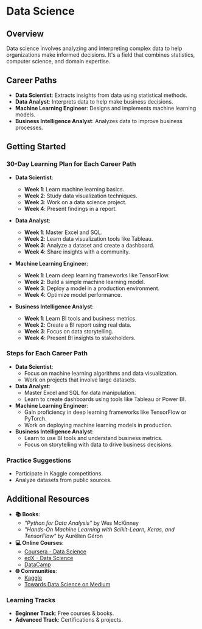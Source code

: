 # Data Science

## Overview
Data science involves analyzing and interpreting complex data to help organizations make informed decisions. It's a field that combines statistics, computer science, and domain expertise.

## Career Paths
- **Data Scientist**: Extracts insights from data using statistical methods.
- **Data Analyst**: Interprets data to help make business decisions.
- **Machine Learning Engineer**: Designs and implements machine learning models.
- **Business Intelligence Analyst**: Analyzes data to improve business processes.

## Getting Started
### 30-Day Learning Plan for Each Career Path

- **Data Scientist**:
  - **Week 1**: Learn machine learning basics.
  - **Week 2**: Study data visualization techniques.
  - **Week 3**: Work on a data science project.
  - **Week 4**: Present findings in a report.

- **Data Analyst**:
  - **Week 1**: Master Excel and SQL.
  - **Week 2**: Learn data visualization tools like Tableau.
  - **Week 3**: Analyze a dataset and create a dashboard.
  - **Week 4**: Share insights with a community.

- **Machine Learning Engineer**:
  - **Week 1**: Learn deep learning frameworks like TensorFlow.
  - **Week 2**: Build a simple machine learning model.
  - **Week 3**: Deploy a model in a production environment.
  - **Week 4**: Optimize model performance.

- **Business Intelligence Analyst**:
  - **Week 1**: Learn BI tools and business metrics.
  - **Week 2**: Create a BI report using real data.
  - **Week 3**: Focus on data storytelling.
  - **Week 4**: Present BI insights to stakeholders.

### Steps for Each Career Path
- **Data Scientist**:
  - Focus on machine learning algorithms and data visualization.
  - Work on projects that involve large datasets.
- **Data Analyst**:
  - Master Excel and SQL for data manipulation.
  - Learn to create dashboards using tools like Tableau or Power BI.
- **Machine Learning Engineer**:
  - Gain proficiency in deep learning frameworks like TensorFlow or PyTorch.
  - Work on deploying machine learning models in production.
- **Business Intelligence Analyst**:
  - Learn to use BI tools and understand business metrics.
  - Focus on storytelling with data to drive business decisions.

### Practice Suggestions
- Participate in Kaggle competitions.
- Analyze datasets from public sources.

## Additional Resources
- **📚 Books**: 
  - *"Python for Data Analysis"* by Wes McKinney
  - *"Hands-On Machine Learning with Scikit-Learn, Keras, and TensorFlow"* by Aurélien Géron
- **💻 Online Courses**: 
  - [Coursera - Data Science](https://www.coursera.org/specializations/jhu-data-science)
  - [edX - Data Science](https://www.edx.org/learn/data-science)
  - [DataCamp](https://www.datacamp.com/)
- **🌐 Communities**: 
  - [Kaggle](https://www.kaggle.com/)
  - [Towards Data Science on Medium](https://towardsdatascience.com/)

### Learning Tracks
- **Beginner Track**: Free courses & books.
- **Advanced Track**: Certifications & projects. 
